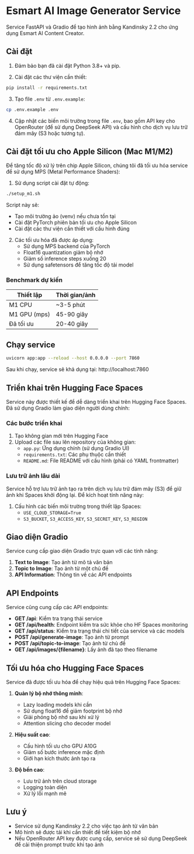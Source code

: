 # Esmart AI Image Generator Service

Service FastAPI và Gradio để tạo hình ảnh bằng Kandinsky 2.2 cho ứng dụng Esmart AI Content Creator.

## Cài đặt

1. Đảm bảo bạn đã cài đặt Python 3.8+ và pip.

2. Cài đặt các thư viện cần thiết:

```bash
pip install -r requirements.txt
```

3. Tạo file `.env` từ `.env.example`:

```bash
cp .env.example .env
```

4. Cập nhật các biến môi trường trong file `.env`, bao gồm API key cho OpenRouter (để sử dụng DeepSeek API) và cấu hình cho dịch vụ lưu trữ đám mây (S3 hoặc tương tự).

## Cài đặt tối ưu cho Apple Silicon (Mac M1/M2)

Để tăng tốc độ xử lý trên chip Apple Silicon, chúng tôi đã tối ưu hóa service để sử dụng MPS (Metal Performance Shaders):

1. Sử dụng script cài đặt tự động:

```bash
./setup_m1.sh
```

Script này sẽ:

- Tạo môi trường ảo (venv) nếu chưa tồn tại
- Cài đặt PyTorch phiên bản tối ưu cho Apple Silicon
- Cài đặt các thư viện cần thiết với cấu hình đúng

2. Các tối ưu hóa đã được áp dụng:
   - Sử dụng MPS backend của PyTorch
   - Float16 quantization giảm bộ nhớ
   - Giảm số inference steps xuống 20
   - Sử dụng safetensors để tăng tốc độ tải model

### Benchmark dự kiến

| Thiết lập    | Thời gian/ảnh |
| ------------ | ------------- |
| M1 CPU       | ~3-5 phút     |
| M1 GPU (mps) | 45-90 giây    |
| Đã tối ưu    | 20-40 giây    |

## Chạy service

```bash
uvicorn app:app --reload --host 0.0.0.0 --port 7860
```

Sau khi chạy, service sẽ khả dụng tại: http://localhost:7860

## Triển khai trên Hugging Face Spaces

Service này được thiết kế để dễ dàng triển khai trên Hugging Face Spaces. Đã sử dụng Gradio làm giao diện người dùng chính:

### Các bước triển khai

1. Tạo không gian mới trên Hugging Face
2. Upload các file sau lên repository của không gian:
   - `app.py`: Ứng dụng chính (sử dụng Gradio UI)
   - `requirements.txt`: Các phụ thuộc cần thiết
   - `README.md`: File README với cấu hình (phải có YAML frontmatter)

### Lưu trữ ảnh lâu dài

Service hỗ trợ lưu trữ ảnh tạo ra trên dịch vụ lưu trữ đám mây (S3) để giữ ảnh khi Spaces khởi động lại. Để kích hoạt tính năng này:

1. Cấu hình các biến môi trường trong thiết lập Spaces:
   - `USE_CLOUD_STORAGE=True`
   - `S3_BUCKET`, `S3_ACCESS_KEY`, `S3_SECRET_KEY`, `S3_REGION`

## Giao diện Gradio

Service cung cấp giao diện Gradio trực quan với các tính năng:

1. **Text to Image**: Tạo ảnh từ mô tả văn bản
2. **Topic to Image**: Tạo ảnh từ một chủ đề
3. **API Information**: Thông tin về các API endpoints

## API Endpoints

Service cũng cung cấp các API endpoints:

- **GET /api**: Kiểm tra trạng thái service
- **GET /api/health**: Endpoint kiểm tra sức khỏe cho HF Spaces monitoring
- **GET /api/status**: Kiểm tra trạng thái chi tiết của service và các models
- **POST /api/generate-image**: Tạo ảnh từ prompt
- **POST /api/topic-to-image**: Tạo ảnh từ chủ đề
- **GET /api/images/{filename}**: Lấy ảnh đã tạo theo filename

## Tối ưu hóa cho Hugging Face Spaces

Service đã được tối ưu hóa để chạy hiệu quả trên Hugging Face Spaces:

1. **Quản lý bộ nhớ thông minh**:

   - Lazy loading models khi cần
   - Sử dụng float16 để giảm footprint bộ nhớ
   - Giải phóng bộ nhớ sau khi xử lý
   - Attention slicing cho decoder model

2. **Hiệu suất cao**:

   - Cấu hình tối ưu cho GPU A10G
   - Giảm số bước inference mặc định
   - Giới hạn kích thước ảnh tạo ra

3. **Độ bền cao**:
   - Lưu trữ ảnh trên cloud storage
   - Logging toàn diện
   - Xử lý lỗi mạnh mẽ

## Lưu ý

- Service sử dụng Kandinsky 2.2 cho việc tạo ảnh từ văn bản
- Mô hình sẽ được tải khi cần thiết để tiết kiệm bộ nhớ
- Nếu OpenRouter API key được cung cấp, service sẽ sử dụng DeepSeek để cải thiện prompt trước khi tạo ảnh
